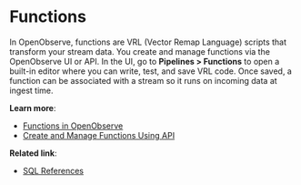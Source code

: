 # Functions

In OpenObserve, functions are VRL (Vector Remap Language) scripts that transform your stream data. You create and manage functions via the OpenObserve UI or API. In the UI, go to **Pipelines > Functions** to open a built-in editor where you can write, test, and save VRL code. Once saved, a function can be associated with a stream so it runs on incoming data at ingest time. 

**Learn more**:

- [Functions in OpenObserve](functions-in-openobserve.md)
- [Create and Manage Functions Using API](../../api/function/)

**Related link**:

- [SQL References](../../sql_reference.md)
